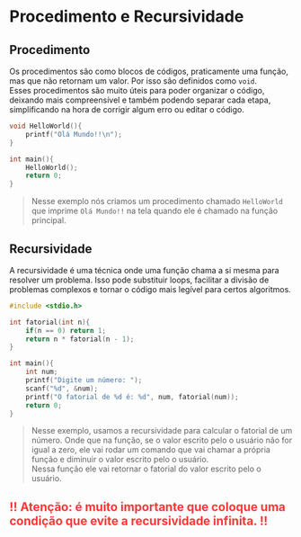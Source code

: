 # Procedimento e Recursividade

## Procedimento

Os procedimentos são como blocos de códigos, praticamente uma função, mas que não retornam um valor. Por isso são definidos como `void`.<br>
Esses procedimentos são muito úteis para poder organizar o código, deixando mais compreensível e também podendo separar cada etapa, simplificando na hora de corrigir algum erro ou editar o código.

```c
void HelloWorld(){
    printf("Olá Mundo!!\n");
}

int main(){
    HelloWorld();
    return 0;
}
```
> Nesse exemplo nós criamos um procedimento chamado ``HelloWorld`` que imprime ``Olá Mundo!!`` na tela quando ele é chamado na função principal.

## Recursividade

A recursividade é uma técnica onde uma função chama a si mesma para resolver um problema. Isso pode substituir loops, facilitar a divisão de problemas complexos e tornar o código mais legível para certos algoritmos.

```c
#include <stdio.h>

int fatorial(int n){
    if(n == 0) return 1;
    return n * fatorial(n - 1);
}

int main(){
    int num;
    printf("Digite um número: ");
    scanf("%d", &num);
    printf("O fatorial de %d é: %d", num, fatorial(num));
    return 0;
}
```

> Nesse exemplo, usamos a recursividade para calcular o fatorial de um número. Onde que na função, se o valor escrito pelo o usuário não for igual a zero, ele vai rodar um comando que vai chamar a própria função e diminuir o valor escrito pelo o usuário.<br>
> Nessa função ele vai retornar o fatorial do valor escrito pelo o usuário.

<h2 style = "color: #ff3838;"><bold>!! Atenção: é muito importante que coloque uma condição que evite a recursividade infinita. !!</bold></h2>
